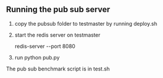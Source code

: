 Running the pub sub server
--------------------------
1. copy the pubsub folder to testmaster by running deploy.sh
2. start the redis server on testmaster

    redis-server --port 8080
    
3. run python pub.py

The pub sub benchmark script is in test.sh
